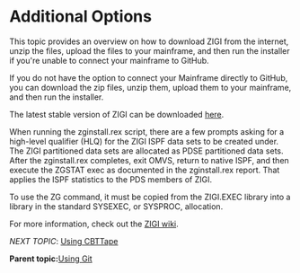 # Additional Options

This topic provides an overview on how to download ZIGI from the internet, unzip the files, upload the files to your mainframe, and then run the installer if you're unable to connect your mainframe to GitHub.

If you do not have the option to connect your Mainframe directly to GitHub, you can download the zip files, unzip them, upload them to your mainframe, and then run the installer.

The latest stable version of ZIGI can be downloaded [here](https://github.com/wizardofzos/zigi/wiki).

When running the zginstall.rex script, there are a few prompts asking for a high-level qualifier \(HLQ\) for the ZIGI ISPF data sets to be created under. The ZIGI partitioned data sets are allocated as PDSE partitioned data sets. After the zginstall.rex completes, exit OMVS, return to native ISPF, and then execute the ZGSTAT exec as documented in the zginstall.rex report. That applies the ISPF statistics to the PDS members of ZIGI.

To use the ZG command, it must be copied from the ZIGI.EXEC library into a library in the standard SYSEXEC, or SYSPROC, allocation.

For more information, check out the [ZIGI wiki](https://github.com/wizardofzos/zigi/wiki).

*NEXT TOPIC*: [Using CBTTape](t_using_cbttape.md)

**Parent topic:**[Using Git](t_using_git.md)

